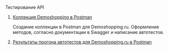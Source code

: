 Тестирование API

1. [Коллекция Demoshopping в Postman](https://www.postman.com/yulia65739/workspace/demoshopping/collection/39696734-0b870125-5bf4-4cee-aaed-5b9aa13d1d0f?action=share&creator=39696734&active-environment=39696734-0a6302c1-fb1e-4a6d-b8d5-ad2d73ae2b3f)

   Создание коллекции в Postman для Demoshopping.ru. Оформление методов, согласно документации в Swagger и написание автотестов.
3. [Результаты прогона автотестов для Demoshopping.ru в Postman](https://github.com/LSalakhova/api/blob/main/Demoshopping.postman_test_run.json)
   

  
